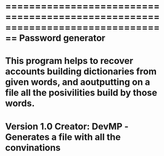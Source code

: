 ================================================================================
Password generator
================================================================================
This program helps to recover accounts building dictionaries from given words,
and aoutputting on a file all the posivilities build by those words.
================================================================================
Version 1.0
Creator: DevMP
-Generates a file with all the convinations
================================================================================